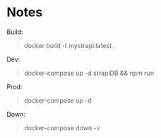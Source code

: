 # Notes

Build:
> docker build -t mystrapi:latest .

Dev:
> docker-compose up -d strapiDB && npm run

Prod:
> docker-compose up -d

Down:
> docker-compose down -v